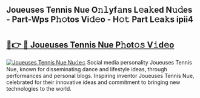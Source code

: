 ## Joueuses Tennis Nue O𝚗𝚕yf𝚊ns L𝚎a𝚔ed N𝚞𝚍es - Part-Wps P𝚑𝚘tos Vi𝚍𝚎o - H𝚘𝚝 Part L𝚎a𝚔s ipii4

# <h2><a href="http://kf9zea.oniu.top/?m=Joueuses+Tennis+Nue">🔗👉 🔴 Joueuses Tennis Nue P𝚑ot𝚘𝚜 V𝚒d𝚎o</a></h2>

[![Joueuses Tennis Nue Nu𝚍e𝚜](https://i.imgur.com/0qMVB7G.gif)](http://kf9zea.oniu.top/?m=Joueuses+Tennis+Nue)
Social media personality Joueuses Tennis Nue, known for disseminating dance and lifestyle ideas, through performances and personal blogs. Inspiring inventor Joueuses Tennis Nue, celebrated for their innovative ideas and commitment to bringing new technologies to the world.  
